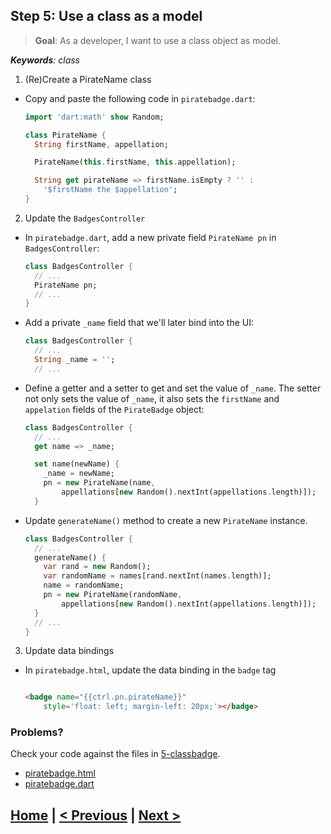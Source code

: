 ## Step 5: Use a class as a model
> **Goal**: As a developer, I want to use a class object as model.

_**Keywords**: class_

1. (Re)Create a PirateName class
 - Copy and paste the following code in `piratebadge.dart`:

    ```Dart
    import 'dart:math' show Random;

    class PirateName {
      String firstName, appellation;

      PirateName(this.firstName, this.appellation);

      String get pirateName => firstName.isEmpty ? '' :
        '$firstName the $appellation';
    }
    ```
2. Update the `BadgesController`
 - In `piratebadge.dart`, add a new private field `PirateName pn` in
`BadgesController`:

    ```Dart
    class BadgesController {
      // ...
      PirateName pn;
      // ...
    }
    ```
 - Add  a private `_name` field that we'll later bind into the UI:

    ```Dart
    class BadgesController {
      // ...
      String _name = '';
      // ...
    ```

 - Define a getter and a setter to get and set the value of `_name`. The
setter not only sets the value of `_name`, it also sets the `firstName` and
`appelation` fields of the `PirateBadge` object:

    ```Dart
    class BadgesController {
      // ...
      get name => _name;

      set name(newName) {
        _name = newName;
        pn = new PirateName(name,
            appellations[new Random().nextInt(appellations.length)]);
      }

    ```

 - Update `generateName()` method to create a new `PirateName` instance.

    ```Dart
    class BadgesController {
      // ...
      generateName() {
        var rand = new Random();
        var randomName = names[rand.nextInt(names.length)];
        name = randomName;
        pn = new PirateName(randomName,
            appellations[new Random().nextInt(appellations.length)]);
      }
      // ...
    }
    ```
3. Update data bindings
 - In `piratebadge.html`, update the data binding in the `badge` tag

    ```HTML

    <badge name="{{ctrl.pn.pirateName}}"
        style='float: left; margin-left: 20px;'></badge>
    ```

### Problems?
Check your code against the files in [5-classbadge](../web/5-classbadge).
- [piratebadge.html](../web/5-classbadge/piratebadge.html)
- [piratebadge.dart](../web/5-classbadge/piratebadge.dart)

## [Home](../README.md) | [< Previous](step-4.md) | [Next >](step-6.md)
